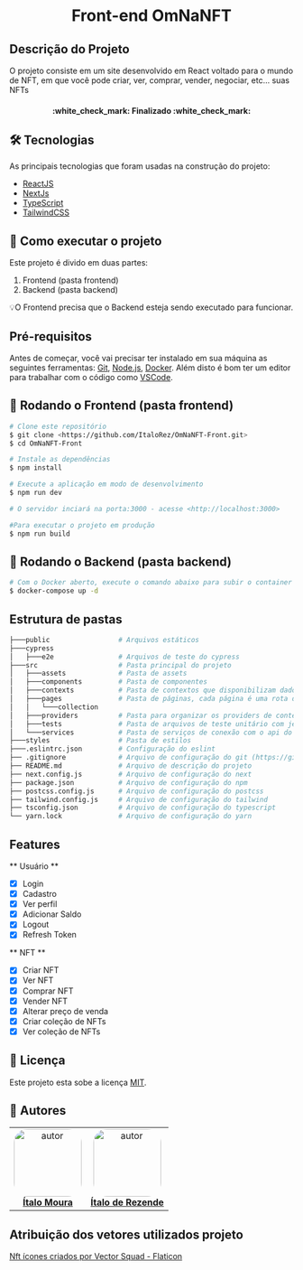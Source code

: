 <h1 align="center"> Front-end OmNaNFT </h1>

## Descrição do Projeto

<p>O projeto consiste em um site desenvolvido em React voltado para o mundo de NFT, em que você pode criar, ver, comprar, vender, negociar, etc... suas NFTs</p>

<h4 align="center"> 
	:white_check_mark:  Finalizado :white_check_mark:
</h4>

## 🛠 Tecnologias

As principais tecnologias que foram usadas na construção do projeto:

- [ReactJS](https://pt-br.reactjs.org/)
- [NextJs](https://nextjs.org/)
- [TypeScript](https://www.typescriptlang.org/)
- [TailwindCSS](https://tailwindcss.com/)

## 🚀 Como executar o projeto

Este projeto é divido em duas partes:

1. Frontend (pasta frontend)
2. Backend (pasta backend)

💡O Frontend precisa que o Backend esteja sendo executado para funcionar.

## Pré-requisitos

Antes de começar, você vai precisar ter instalado em sua máquina as seguintes ferramentas:
[Git](https://git-scm.com), [Node.js](https://nodejs.org/en/), [Docker](https://www.docker.com/).
Além disto é bom ter um editor para trabalhar com o código como [VSCode](https://code.visualstudio.com/).

## 🎲 Rodando o Frontend (pasta frontend)

```bash
# Clone este repositório
$ git clone <https://github.com/ItaloRez/OmNaNFT-Front.git>
$ cd OmNaNFT-Front

# Instale as dependências
$ npm install

# Execute a aplicação em modo de desenvolvimento
$ npm run dev

# O servidor inciará na porta:3000 - acesse <http://localhost:3000>

#Para executar o projeto em produção
$ npm run build

```

## 🎲 Rodando o Backend (pasta backend)

```bash
# Com o Docker aberto, execute o comando abaixo para subir o container do banco de dados e o container do backend
$ docker-compose up -d
```

## Estrutura de pastas

```bash
├───public                 # Arquivos estáticos
├───cypress
│   ├───e2e                # Arquivos de teste do cypress
├───src                    # Pasta principal do projeto
│   ├───assets             # Pasta de assets
│   ├───components         # Pasta de componentes
│   ├───contexts           # Pasta de contextos que disponibilizam dados para toda a aplicação
│   ├───pages              # Pasta de páginas, cada página é uma rota da aplicação(Exemplo: https://nextjs.org/docs/basic-features/pages)
│   │   └───collection
│   ├───providers          # Pasta para organizar os providers de contextos
│   ├───tests              # Pasta de arquivos de teste unitário com jest
│   └───services           # Pasta de serviços de conexão com o api do backend
├───styles                 # Pasta de estilos
├───.eslintrc.json         # Configuração do eslint
├── .gitignore             # Arquivo de configuração do git (https://git-scm.com/docs/gitignore)
├── README.md              # Arquivo de descrição do projeto
├── next.config.js         # Arquivo de configuração do next
├── package.json           # Arquivo de configuração do npm
├── postcss.config.js      # Arquivo de configuração do postcss
├── tailwind.config.js     # Arquivo de configuração do tailwind
├── tsconfig.json          # Arquivo de configuração do typescript
└── yarn.lock              # Arquivo de configuração do yarn
```

## Features

** Usuário **

- [x] Login
- [x] Cadastro
- [x] Ver perfil
- [x] Adicionar Saldo
- [x] Logout
- [x] Refresh Token

** NFT **

- [x] Criar NFT
- [x] Ver NFT
- [x] Comprar NFT
- [x] Vender NFT
- [x] Alterar preço de venda
- [x] Criar coleção de NFTs
- [x] Ver coleção de NFTs

## 📝 Licença

Este projeto esta sobe a licença [MIT](./LICENSE).

## 👥 Autores

<table  style="text-align:center; border: none" >
<tr>

<td align="center"> 
<a href="https://github.com/itmoura" style="text-align:center;">
<img style="border-radius: 20%;" src="https://github.com/itmoura.png" width="120px;" alt="autor"/><br> <strong> Ítalo Moura </strong>
</a>
</td>

<td align="center"> 
<a href="https://github.com/ItaloRez" styles="text-align:center;">
<img style="border-radius: 20%;" src="https://github.com/ItaloRez.png" width="120px;" alt="autor"/><br><strong> Ítalo de Rezende </strong>
</a>
</td>

</tr>
</table>

## Atribuição dos vetores utilizados projeto

<a href="https://www.flaticon.com/br/icones-gratis/nft" title="nft ícones">Nft ícones criados por Vector Squad - Flaticon</a>
